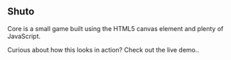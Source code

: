 ## Shuto

 Core is a small game built using the HTML5 canvas element and plenty of JavaScript.

 Curious about how this looks in action? Check out the live demo..
